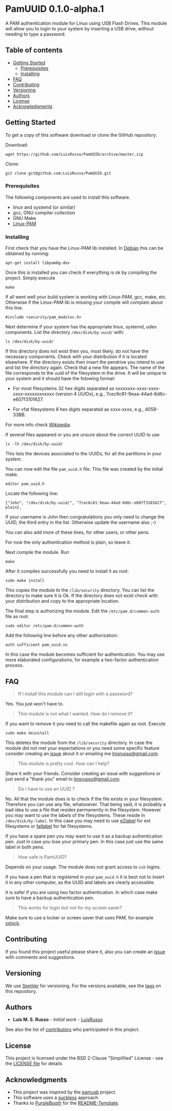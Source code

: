 # PamUUID 0.1.0-alpha.1

A PAM authentication module for Linux using USB Flash Drives. This module
will allow you to login to your system by inserting a USB drive, without
needing to type a password.

## Table of contents

- [Getting Started]
   - [Prerequisites]
   - [Installing]
- [FAQ]
- [Contributing]
- [Versioning]
- [Authors]
- [License]
- [Acknowledgments]


## Getting Started

To get a copy of this software download or clone the GitHub repository.

Download:

```
wget https://github.com/LuisRusso/PamUUID/archive/master.zip
```

Clone:

```
git clone git@github.com:LuisRusso/PamUUID.git
```

### Prerequisites

The following components are used to install this software.

* linux and systemd (or similar)
* gcc, GNU compiler collection
* GNU Make
* [Linux-PAM]

### Installing

First check that you have the Linux-PAM lib installed. In [Debian] this can
be obtained by running:

```
apt-get install libpam0g-dev
```

Once this is installed you can check if everything is ok by compiling the
project. Simply execute

```
make
```

If all went well your build system is working with Linux-PAM, gcc, make,
etc. Otherwise if the Linux-PAM lib is missing your compile will complain
about this line.

`#include <security/pam_modules.h>`

Next determine if your system has the appropriate linux, systemd, udev
components. List the directory `/dev/disk/by-uuid/` with:

```
ls /dev/disk/by-uuid/
```

If this directory does not exist then you, most likely, do not have the
necessary components. Check with your distribution if it is located
elsewhere. If the directory exists then insert the pendrive you intend to
use and list the directory again. Check that a new file appears. The name
of the file corresponds to the uuid of the filesystem in the drive. It will
be unique to your system and it should have the folowing format:

* For most filesystems 32 hex digits separated as
  xxxxxxxx-xxxx-xxxx-xxxx-xxxxxxxxxxxx (version 4 UUIDs), e.g.,
  7cec6c81-9eaa-44ad-8d6c-e607f3101627.

* For vfat filesystems 8 hex digits separated as xxxx-xxxx, e.g.,
  4059-33BB.

For more info check [Wikipedia].

If several files appeared or you are unsure about the correct UUID to use

```
ls -lh /dev/disk/by-uuid/
```

This lists the devices associated to the UUIDs, for all the partitions in
your system.

You can now edit the file `pam_uuid.h` file. This file was created by the
initial make.

```
editor pam_uuid.h
```

Locate the following line:

`{"John", "/dev/disk/by-uuid/", "7cec6c81-9eaa-44ad-8d6c-e607f3101627", plain},`

If your username is John then congratulations you only need to change the
UUID, the third entry in the list. Otherwise update the username also ;-)

You can also add more of these lines, for other users, or other pens.

For now the only authentication method is plain, so leave it.

Next compile the module. Run

```
make
```

After it compiles successfully you need to install it as root:

```
sudo make install
```

This copies the module to the `/lib/security` directory. You can list the
directory to make sure it is Ok. If the directory does not exist check with
your distribution and copy to the appropriate location.

The final step is authorizing the module. Edit the `/etc/pam.d/common-auth`
file as root.

```
sudo editor /etc/pam.d/common-auth
```

Add the following line before any other authorization:

```
auth sufficient pam_uuid.so
```

In this case the module becomes sufficient for authentication. You may use
more elaborated configurations, for example a two-factor authentication
process.

## FAQ

> If I install this module can I still login with a password?

Yes. You just won't have to.

> This module is not what I wanted. How do I remove it?

If you want to remove it you need to call the makefile again as
root. Execute

```
sudo make deinstall
```

This deletes the module from the `/lib/security` directory. In case the
module did not met your expectations or you need some specific feature
consider creating an [issue] about it or emailing me [lmsrusso@gmail.com].

> This module is pretty cool. How can I help?

Share it with your friends. Consider creating an issue with suggestions or
just send a "thank you" email to [lmsrusso@gmail.com].

> Do I have to use an UUID ?

No. All that the module does is to check if the file exists in your
filesystem. Therefore you can use any file, whatsoever. That being said, it
is probably a bad idea to use a file that resides permanently in the
filesystem. However you may want to use the labels of the
filesystems. These reside in `/dev/disk/by-label`. In this case you may
need to use [e2label] for ext filesystems or [fatlabel] for fat
filesystems.

If you have a spare pen you may want to use it as a backup authentication
pen. Just in case you lose your primary pen. In this case just use the same
label in both pens.

> How safe is PamUUID?

Depends on your usage. The module does not grant access to `ssh` logins.

If you have a pen that is registered in your `pam_uuid.h` it is
best not to insert it in any other computer, as the UUID and labels are
clearly accessible.

It is safer if you are using two factor authentication. In which case make
sure to have a backup authentication pen.

> This works for login but not for my screen saver?

Make sure to use a locker or screen saver that uses PAM, for example [sxlock].

## Contributing

If you found this project useful please share it, also you can create an
[issue] with comments and suggestions.

## Versioning

We use [SemVer] for versioning. For the versions available, see the [tags]
on this repository.

## Authors

* **Luís M. S. Russo** - *Initial work* - [LuisRusso]

See also the list of [contributors] who participated in this project.

## License

This project is licensed under the BSD 2-Clause "Simplified" License - see
the [LICENSE file] for details

## Acknowledgments

* This project was inspired by the [pamusb] project.
* This software uses a [suckless] approach.
* Thanks to [PurpleBooth] for the [README-Template].

[Getting Started]: #getting-started
[Prerequisites]: #prerequisites
[Installing]: #installing
[FAQ]: #faq
[Contributing]: #contributing
[Versioning]: #versioning
[Authors]: #authors
[License]: #license
[Acknowledgments]: #acknowledgments

[Linux-PAM]: http://www.linux-pam.org/
[Debian]: https://www.debian.org/
[Wikipedia]: https://en.wikipedia.org/wiki/Universally_unique_identifier
[issue]: ../../issues
[lmsrusso@gmail.com]: mailto:lmsrusso@gmail.com
[e2label]: http://e2fsprogs.sourceforge.net
[fatlabel]: https://github.com/dosfstools/dosfstools
[sxlock]: https://github.com/lahwaacz/sxlock
[SemVer]: http://semver.org/
[tags]: ../../tags
[LuisRusso]: https://github.com/LuisRusso
[contributors]: ../../contributors
[LICENSE file]: ./LICENSE
[pamusb]: http://www.pamusb.org/
[suckless]: https://suckless.org/
[PurpleBooth]: https://gist.github.com/PurpleBooth
[README-Template]: https://gist.github.com/PurpleBooth/109311bb0361f32d87a2
